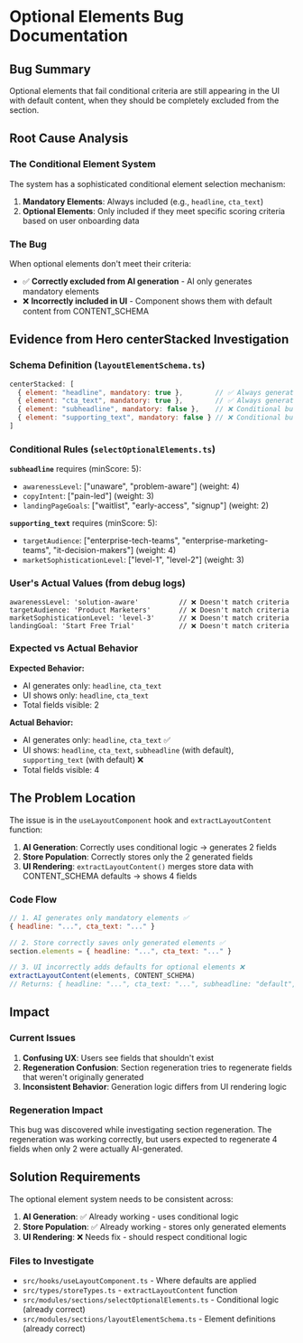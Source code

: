 # Optional Elements Bug Documentation

## Bug Summary
Optional elements that fail conditional criteria are still appearing in the UI with default content, when they should be completely excluded from the section.

## Root Cause Analysis

### The Conditional Element System
The system has a sophisticated conditional element selection mechanism:

1. **Mandatory Elements**: Always included (e.g., `headline`, `cta_text`)
2. **Optional Elements**: Only included if they meet specific scoring criteria based on user onboarding data

### The Bug
When optional elements don't meet their criteria:
- ✅ **Correctly excluded from AI generation** - AI only generates mandatory elements
- ❌ **Incorrectly included in UI** - Component shows them with default content from CONTENT_SCHEMA

## Evidence from Hero centerStacked Investigation

### Schema Definition (`layoutElementSchema.ts`)
```javascript
centerStacked: [
  { element: "headline", mandatory: true },        // ✅ Always generated
  { element: "cta_text", mandatory: true },        // ✅ Always generated  
  { element: "subheadline", mandatory: false },    // ❌ Conditional but showing in UI
  { element: "supporting_text", mandatory: false } // ❌ Conditional but showing in UI
]
```

### Conditional Rules (`selectOptionalElements.ts`)

**`subheadline`** requires (minScore: 5):
- `awarenessLevel`: ["unaware", "problem-aware"] (weight: 4)
- `copyIntent`: ["pain-led"] (weight: 3) 
- `landingPageGoals`: ["waitlist", "early-access", "signup"] (weight: 2)

**`supporting_text`** requires (minScore: 5):
- `targetAudience`: ["enterprise-tech-teams", "enterprise-marketing-teams", "it-decision-makers"] (weight: 4)
- `marketSophisticationLevel`: ["level-1", "level-2"] (weight: 3)

### User's Actual Values (from debug logs)
```
awarenessLevel: 'solution-aware'          // ❌ Doesn't match criteria
targetAudience: 'Product Marketers'       // ❌ Doesn't match criteria  
marketSophisticationLevel: 'level-3'      // ❌ Doesn't match criteria
landingGoal: 'Start Free Trial'           // ❌ Doesn't match criteria
```

### Expected vs Actual Behavior

**Expected Behavior:**
- AI generates only: `headline`, `cta_text` 
- UI shows only: `headline`, `cta_text`
- Total fields visible: 2

**Actual Behavior:**
- AI generates only: `headline`, `cta_text` ✅
- UI shows: `headline`, `cta_text`, `subheadline` (with default), `supporting_text` (with default) ❌
- Total fields visible: 4

## The Problem Location

The issue is in the `useLayoutComponent` hook and `extractLayoutContent` function:

1. **AI Generation**: Correctly uses conditional logic → generates 2 fields
2. **Store Population**: Correctly stores only the 2 generated fields  
3. **UI Rendering**: `extractLayoutContent()` merges store data with CONTENT_SCHEMA defaults → shows 4 fields

### Code Flow
```javascript
// 1. AI generates only mandatory elements ✅
{ headline: "...", cta_text: "..." }

// 2. Store correctly saves only generated elements ✅  
section.elements = { headline: "...", cta_text: "..." }

// 3. UI incorrectly adds defaults for optional elements ❌
extractLayoutContent(elements, CONTENT_SCHEMA) 
// Returns: { headline: "...", cta_text: "...", subheadline: "default", supporting_text: "default" }
```

## Impact

### Current Issues
1. **Confusing UX**: Users see fields that shouldn't exist
2. **Regeneration Confusion**: Section regeneration tries to regenerate fields that weren't originally generated
3. **Inconsistent Behavior**: Generation logic differs from UI rendering logic

### Regeneration Impact
This bug was discovered while investigating section regeneration. The regeneration was working correctly, but users expected to regenerate 4 fields when only 2 were actually AI-generated.

## Solution Requirements

The optional element system needs to be consistent across:

1. **AI Generation**: ✅ Already working - uses conditional logic
2. **Store Population**: ✅ Already working - stores only generated elements
3. **UI Rendering**: ❌ Needs fix - should respect conditional logic



### Files to Investigate
- `src/hooks/useLayoutComponent.ts` - Where defaults are applied
- `src/types/storeTypes.ts` - `extractLayoutContent` function  
- `src/modules/sections/selectOptionalElements.ts` - Conditional logic (already correct)
- `src/modules/sections/layoutElementSchema.ts` - Element definitions (already correct)

